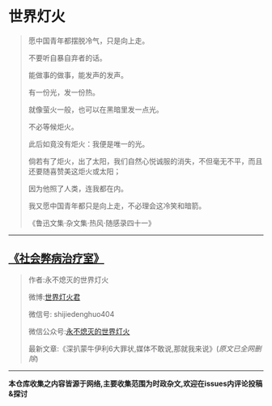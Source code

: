 
# 世界灯火

> 愿中国青年都摆脱冷气，只是向上走。
>
> 不要听自暴自弃者的话。
>
> 能做事的做事，能发声的发声。
>
> 有一份光，发一份热。
>
> 就像萤火一般，也可以在黑暗里发一点光。
> 
> 不必等候炬火。
>
> 此后如竟没有炬火：我便是唯一的光。
> 
> 倘若有了炬火，出了太阳，我们自然心悦诚服的消失，不但毫无不平，而且还要随喜赞美这炬火或太阳；
> 
> 因为他照了人类，连我都在内。
> 
> 我又愿中国青年都只是向上走，不必理会这冷笑和暗箭。
>
>《鲁迅文集·杂文集·热风·随感录四十一》

***

## [《社会弊病治疗室》](./shijiedenghuo.md)
> 作者:永不熄灭的世界灯火
> 
> 微博:[世界灯火君](https://weibo.com/shijiedenghuo)
> 
> 微信号: shijiedenghuo404
> 
> 微信公众号:[永不熄灭的世界灯火](https://mp.weixin.qq.com/mp/homepage?__biz=MzU4Nzc2OTk4MQ==&hid=1)
>
>最新文章:《深扒蒙牛伊利6大罪状,媒体不敢说,那就我来说》(*原文已全网删除*)

***
**本仓库收集之内容皆源于网络,主要收集范围为时政杂文,欢迎在issues内评论投稿&探讨**
